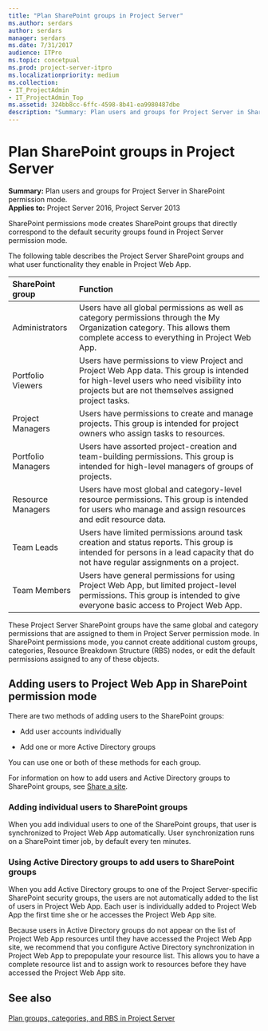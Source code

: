 ```yaml
---
title: "Plan SharePoint groups in Project Server"
ms.author: serdars
author: serdars
manager: serdars
ms.date: 7/31/2017
audience: ITPro
ms.topic: concetpual
ms.prod: project-server-itpro
ms.localizationpriority: medium
ms.collection:
- IT_ProjectAdmin
- IT_ProjectAdmin_Top
ms.assetid: 324bb8cc-6ffc-4598-8b41-ea9980487dbe
description: "Summary: Plan users and groups for Project Server in SharePoint permission mode."
---
```


# Plan SharePoint groups in Project Server
 
 **Summary:** Plan users and groups for Project Server in SharePoint permission mode.<br/>
**Applies to:** Project Server 2016, Project Server 2013
  
SharePoint permissions mode creates SharePoint groups that directly correspond to the default security groups found in Project Server permission mode.
  
The following table describes the Project Server SharePoint groups and what user functionality they enable in Project Web App.
  
|**SharePoint group**|**Function**|
|:-----|:-----|
|Administrators  <br/> |Users have all global permissions as well as category permissions through the My Organization category. This allows them complete access to everything in Project Web App.  <br/> |
|Portfolio Viewers  <br/> |Users have permissions to view Project and Project Web App data. This group is intended for high-level users who need visibility into projects but are not themselves assigned project tasks.  <br/> |
|Project Managers  <br/> |Users have permissions to create and manage projects. This group is intended for project owners who assign tasks to resources.  <br/> |
|Portfolio Managers  <br/> |Users have assorted project-creation and team-building permissions. This group is intended for high-level managers of groups of projects.  <br/> |
|Resource Managers  <br/> |Users have most global and category-level resource permissions. This group is intended for users who manage and assign resources and edit resource data.  <br/> |
|Team Leads  <br/> |Users have limited permissions around task creation and status reports. This group is intended for persons in a lead capacity that do not have regular assignments on a project.  <br/> |
|Team Members  <br/> |Users have general permissions for using Project Web App, but limited project-level permissions. This group is intended to give everyone basic access to Project Web App.  <br/> |
   
These Project Server SharePoint groups have the same global and category permissions that are assigned to them in Project Server permission mode. In SharePoint permissions mode, you cannot create additional custom groups, categories, Resource Breakdown Structure (RBS) nodes, or edit the default permissions assigned to any of these objects.
  
## Adding users to Project Web App in SharePoint permission mode

There are two methods of adding users to the SharePoint groups:
  
- Add user accounts individually
    
- Add one or more Active Directory groups
    
You can use one or both of these methods for each group.
  
For information on how to add users and Active Directory groups to SharePoint groups, see [Share a site](https://office.microsoft.com/en-us/sharepoint-help/share-a-site-HA103456668.aspx).
  
### Adding individual users to SharePoint groups

When you add individual users to one of the SharePoint groups, that user is synchronized to Project Web App automatically. User synchronization runs on a SharePoint timer job, by default every ten minutes.
  
### Using Active Directory groups to add users to SharePoint groups

When you add Active Directory groups to one of the Project Server-specific SharePoint security groups, the users are not automatically added to the list of users in Project Web App. Each user is individually added to Project Web App the first time she or he accesses the Project Web App site. 
  
Because users in Active Directory groups do not appear on the list of Project Web App resources until they have accessed the Project Web App site, we recommend that you configure Active Directory synchronization in Project Web App to prepopulate your resource list. This allows you to have a complete resource list and to assign work to resources before they have accessed the Project Web App site.
  
## See also

#### 

[Plan groups, categories, and RBS in Project Server](plan-groups-categories-and-rbs-in-project-server.md)

